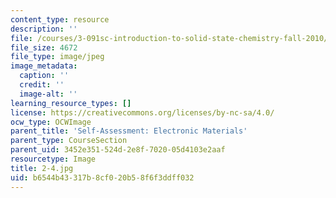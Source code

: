 ```yaml
---
content_type: resource
description: ''
file: /courses/3-091sc-introduction-to-solid-state-chemistry-fall-2010/b6544b43317b8cf020b58f6f3ddff032_2-4.jpg
file_size: 4672
file_type: image/jpeg
image_metadata:
  caption: ''
  credit: ''
  image-alt: ''
learning_resource_types: []
license: https://creativecommons.org/licenses/by-nc-sa/4.0/
ocw_type: OCWImage
parent_title: 'Self-Assessment: Electronic Materials'
parent_type: CourseSection
parent_uid: 3452e351-524d-2e8f-7020-05d4103e2aaf
resourcetype: Image
title: 2-4.jpg
uid: b6544b43-317b-8cf0-20b5-8f6f3ddff032
---
```

